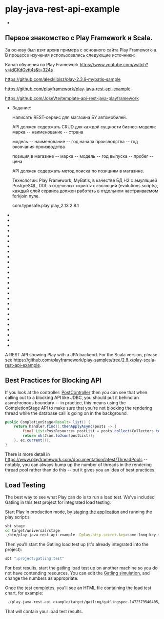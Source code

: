 # play-java-rest-api-example
-
Первое знакомство с Play Framework и Scala.
-

За основу был взят архив примера с основного сайта Play Framework-а.
В процессе изучения использовались следующие источники:

Канал обучения по Play Framework
https://www.youtube.com/watch?v=idCKdGvtt4s&t=324s

https://github.com/alexklibisz/play-2.3.6-mybatis-sample

https://github.com/playframework/play-java-rest-api-example

https://github.com/JoseVte/template-api-rest-java-playframework

- Задание:

    Написать REST-сервис для магазина БУ автомобилей.

    API должен содержать CRUD для каждой сущности бизнес-модели:
    марка -- наименование -- страна

    модель -- наименование -- год начала производства -- год окончания производства

    позиция в магазине -- марка -- модель -- год выпуска -- пробег -- цена

    API должен содержать метод поиска по позициям в магазине.

    Технологии: Play Framework, MyBatis, в качестве БД H2 с эмуляцией PostgreSQL, DDL в отдельных скриптах эволюций (evolutions scripts), каждый слой сервиса должен работать в отдельном настраиваемом forkjoin пуле.

    com.typesafe.play play_2.13 2.8.1
-
-
-
-
-
-
-
-
-
-
-
-
-
-
-
-
-
-
-
-
-
-
-
-
-
-

A REST API showing Play with a JPA backend.  For the Scala version, please see <https://github.com/playframework/play-samples/tree/2.8.x/play-scala-rest-api-example>.

## Best Practices for Blocking API

If you look at the controller: [PostController](app/v1/post/PostController.java)
then you can see that when calling out to a blocking API like JDBC, you should put it behind an asynchronous boundary -- in practice, this means using the CompletionStage API to make sure that you're not blocking the rendering thread while the database call is going on in the background.

```java
public CompletionStage<Result> list() {
    return handler.find().thenApplyAsync(posts -> {
        final List<PostResource> postList = posts.collect(Collectors.toList());
        return ok(Json.toJson(postList));
    }, ec.current());
}
```

There is more detail in <https://www.playframework.com/documentation/latest/ThreadPools> -- notably, you can always bump up the number of threads in the rendering thread pool rather than do this -- but it gives you an idea of best practices.

## Load Testing

The best way to see what Play can do is to run a load test.  We've included Gatling in this test project for integrated load testing.

Start Play in production mode, by [staging the application](https://www.playframework.com/documentation/latest/Deploying) and running the play script:s

```bash
sbt stage
cd target/universal/stage
./bin/play-java-rest-api-example -Dplay.http.secret.key=some-long-key-that-will-be-used-by-your-application
```

Then you'll start the Gatling load test up (it's already integrated into the project):

```bash
sbt ";project;gatling:test"
```

For best results, start the gatling load test up on another machine so you do not have contending resources.  You can edit the [Gatling simulation](http://gatling.io/docs/2.3/general/simulation_structure.html#simulation-structure), and change the numbers as appropriate.

Once the test completes, you'll see an HTML file containing the load test chart, for example:

```bash
 ./play-java-rest-api-example/target/gatling/gatlingspec-1472579540405/index.html
```

That will contain your load test results.
